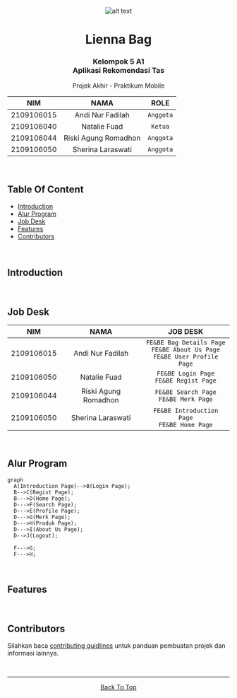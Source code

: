 
<!-- # lienna_bag

A new Flutter project.

## Getting Started

This project is a starting point for a Flutter application.

A few resources to get you started if this is your first Flutter project:

- [Lab: Write your first Flutter app](https://docs.flutter.dev/get-started/codelab)
- [Cookbook: Useful Flutter samples](https://docs.flutter.dev/cookbook)

For help getting started with Flutter development, view the
[online documentation](https://docs.flutter.dev/), which offers tutorials,
samples, guidance on mobile development, and a full API reference. -->


<!-- inspire README PROJECTS -->

<!-- https://github.com/ma-shamshiri/Spam-Detector/blob/master/README.md -->
<!-- https://github.com/aregtech/areg-sdk/blob/master/README.md -->


<a name="top"></a>

<div align="center">

![alt text](https://github.com/losshin/Lieanna-Bag/blob/main/android/app/src/main/res/mipmap-xxxhdpi/ic_launcher.png)

# Lienna Bag
### Kelompok 5 A1<br>Aplikasi Rekomendasi Tas
<p>Projek Akhir - Praktikum Mobile</p>


| NIM | NAMA | ROLE |
|------------|:----------------------:|:---------:|
| 2109106015 | Andi Nur Fadilah | `Anggota` |
| 2109106040 | Natalie Fuad | `Ketua` |
| 2109106044 | Riski Agung Romadhon | `Anggota` |
| 2109106050 | Sherina Laraswati | `Anggota` |
<br>
</div>


## Table Of Content
 - [Introduction](#introduction)
 - [Alur Program](#alur-program)
 - [Job Desk](#job-desk)
 - [Features](#features)
 - [Contributors](#contributors)

<br>

## Introduction
<!-- tentang aplikasi -->

<br>

## Job Desk

| NIM | NAMA | JOB DESK |
|-----|:--------------------:|:--------: |
| 2109106015 | Andi Nur Fadilah |`FE&BE Bag Details Page`<br>`FE&BE About Us Page`<br>`FE&BE User Profile Page`|
| 2109106050 | Natalie Fuad |`FE&BE Login Page`<br>`FE&BE Regist Page`|
| 2109106044 | Riski Agung Romadhon |`FE&BE Search Page`<br>`FE&BE Merk Page`|
| 2109106050 | Sherina Laraswati |`FE&BE Introduction Page`<br>`FE&BE Home Page`|

<br>

## Alur Program
```mermaid
graph
  A(Introduction Page)-->B(Login Page);
  B-->C(Regist Page);
  B--->D(Home Page);
  D--->F(Search Page);
  D--->E(Profile Page);
  D--->G(Merk Page);
  D--->H(Produk Page);
  D--->I(About Us Page);
  D-->J(Logout);

  F--->G;
  F--->H;
```

<br>

## Features


<br>

## Contributors
Silahkan baca [contributing guidlines](CONTRIBUTING.md) untuk panduan pembuatan projek dan informasi lainnya.


<br>
<div align="center">
<hr>
  
[Back To Top](top)
</div>
